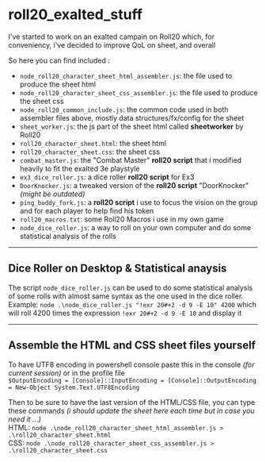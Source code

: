 # roll20_exalted_stuff

I've started to work on an exalted campain on Roll20 which, for conveniency, i've decided to improve QoL on sheet, and overall

So here you can find included :
- `node_roll20_character_sheet_html_assembler.js`: the file used to produce the sheet html
- `node_roll20_character_sheet_css_assembler.js`: the file used to produce the sheet css
- `node_roll20_common_include.js`: the common code used in both assembler files above, mostly data structures/fx/config for the sheet
- `sheet_worker.js`: the js part of the sheet html called **sheetworker** by Roll20
- `roll20_character_sheet.html`: the sheet html
- `roll20_character_sheet.css`: the sheet css
- `combat_master.js`: the "Combat Master" **roll20 script** that i modified heavily to fit the exalted 3e playstyle
- `ex3_dice_roller.js`: a dice roller **roll20 script** for Ex3
- `DoorKnocker.js`: a tweaked version of the **roll20 script** "DoorKnocker" *(might be outdated)*
- `ping_buddy_fork.js`: a **roll20 script** i use to focus the vision on the group and for each player to help find his token
- `roll20_macros.txt`: some Roll20 Macros i use in my own game
- `node_dice_roller.js`: a way to roll on your own computer and do some statistical analysis of the rolls

---
## Dice Roller on Desktop & Statistical anaysis

The script `node_dice_roller.js` can be used to do some statistical analysis of some rolls with almost same syntax as the one used in the dice roller.\
Example: `node .\node_dice_roller.js "!exr 20#+2 -d 9 -E 10" 4200` which will roll 4200 times the expression `!exr 20#+2 -d 9 -E 10` and display it

---
## Assemble the HTML and CSS sheet files yourself

To have UTF8 encoding in powershell console paste this in the console *(for current session)* or in the profile file\
`$OutputEncoding = [Console]::InputEncoding = [Console]::OutputEncoding = New-Object System.Text.UTF8Encoding`

Then to be sure to have the last version of the HTML/CSS file, you can type these commands *(i should update the sheet here each time but in case you need it ...)*\
HTML: `node .\node_roll20_character_sheet_html_assembler.js > .\roll20_character_sheet.html`\
CSS: `node .\node_roll20_character_sheet_css_assembler.js > .\roll20_character_sheet.css`